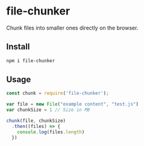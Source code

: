 # file-chunker

Chunk files into smaller ones directly on the browser.

## Install

```bash
npm i file-chunker
```

## Usage

```javascript
const chunk = require('file-chunker');

var file = new File("example content", "test.js")
var chunkSize = 1 // Size in MB

chunk(file, chunkSize)
  .then((files) => {
    console.log(files.length)
  })
```